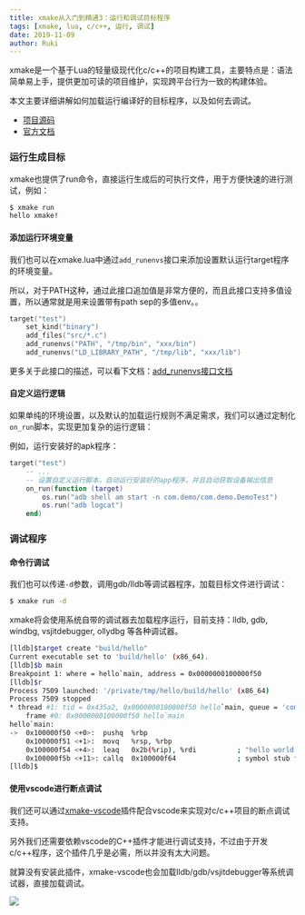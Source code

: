```yaml
---
title: xmake从入门到精通3：运行和调试目标程序
tags: [xmake, lua, c/c++, 运行, 调试]
date: 2019-11-09
author: Ruki
---
```


xmake是一个基于Lua的轻量级现代化c/c++的项目构建工具，主要特点是：语法简单易上手，提供更加可读的项目维护，实现跨平台行为一致的构建体验。

本文主要详细讲解如何加载运行编译好的目标程序，以及如何去调试。

* [项目源码](https://github.com/xmake-io/xmake)
* [官方文档](https://xmake.io/zh/)

### 运行生成目标

xmake也提供了run命令，直接运行生成后的可执行文件，用于方便快速的进行测试，例如：

```bash
$ xmake run
hello xmake!
```

#### 添加运行环境变量

我们也可以在xmake.lua中通过`add_runenvs`接口来添加设置默认运行target程序的环境变量。

所以，对于PATH这种，通过此接口追加值是非常方便的，而且此接口支持多值设置，所以通常就是用来设置带有path sep的多值env。。

```lua
target("test")
    set_kind("binary")
    add_files("src/*.c")
    add_runenvs("PATH", "/tmp/bin", "xxx/bin")
    add_runenvs("LD_LIBRARY_PATH", "/tmp/lib", "xxx/lib")
```

更多关于此接口的描述，可以看下文档：[add_runenvs接口文档](https://xmake.io/zh/)






#### 自定义运行逻辑

如果单纯的环境设置，以及默认的加载运行规则不满足需求，我们可以通过定制化`on_run`脚本，实现更加复杂的运行逻辑：

例如，运行安装好的apk程序：

```lua
target("test")
    -- ...
    -- 设置自定义运行脚本，自动运行安装好的app程序，并且自动获取设备输出信息
    on_run(function (target) 
        os.run("adb shell am start -n com.demo/com.demo.DemoTest")
        os.run("adb logcat")
    end)
```

### 调试程序

#### 命令行调试

我们也可以传递`-d`参数，调用gdb/lldb等调试器程序，加载目标文件进行调试：


```bash
$ xmake run -d  
```

xmake将会使用系统自带的调试器去加载程序运行，目前支持：lldb, gdb, windbg, vsjitdebugger, ollydbg 等各种调试器。

```bash
[lldb]$target create "build/hello"
Current executable set to 'build/hello' (x86_64).
[lldb]$b main
Breakpoint 1: where = hello`main, address = 0x0000000100000f50
[lldb]$r
Process 7509 launched: '/private/tmp/hello/build/hello' (x86_64)
Process 7509 stopped
* thread #1: tid = 0x435a2, 0x0000000100000f50 hello`main, queue = 'com.apple.main-thread', stop reason = breakpoint 1.1
    frame #0: 0x0000000100000f50 hello`main
hello`main:
->  0x100000f50 <+0>:  pushq  %rbp
    0x100000f51 <+1>:  movq   %rsp, %rbp
    0x100000f54 <+4>:  leaq   0x2b(%rip), %rdi          ; "hello world!"
    0x100000f5b <+11>: callq  0x100000f64               ; symbol stub for: puts
[lldb]$
```

#### 使用vscode进行断点调试

我们还可以通过[xmake-vscode](https://github.com/xmake-io/xmake-vscode)插件配合vscode来实现对c/c++项目的断点调试支持。

另外我们还需要依赖vscode的C++插件才能进行调试支持，不过由于开发c/c++程序，这个插件几乎是必需，所以并没有太大问题。

就算没有安装此插件，xmake-vscode也会加载lldb/gdb/vsjitdebugger等系统调试器，直接加载调试。

<img src="/assets/img/posts/xmake/xmake-vscode-debug.gif">